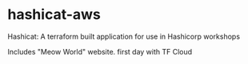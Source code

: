 # hashicat-aws
Hashicat: A terraform built application for use in Hashicorp workshops

Includes "Meow World" website.
first day with TF Cloud

